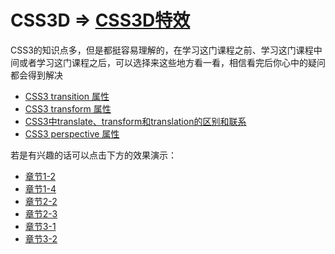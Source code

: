 # CSS3D => [CSS3D特效](https://www.imooc.com/learn/77)
CSS3的知识点多，但是都挺容易理解的，在学习这门课程之前、学习这门课程中间或者学习这门课程之后，可以选择来这些地方看一看，相信看完后你心中的疑问都会得到解决
- [CSS3 transition 属性](http://www.w3school.com.cn/cssref/pr_transition.asp)
- [CSS3 transform 属性](http://www.w3school.com.cn/cssref/pr_transform.asp)
- [CSS3中translate、transform和translation的区别和联系](https://www.cnblogs.com/mumu-web/p/5706779.html)
- [CSS3 perspective 属性](http://www.w3school.com.cn/cssref/pr_perspective.asp)<br>

若是有兴趣的话可以点击下方的效果演示：<br>
- [章节1-2]()
- [章节1-4]()
- [章节2-2]()
- [章节2-3]()
- [章节3-1]()
- [章节3-2]()